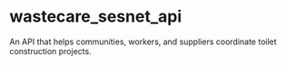 # wastecare_sesnet_api
An API that helps communities, workers, and suppliers coordinate toilet construction projects.
